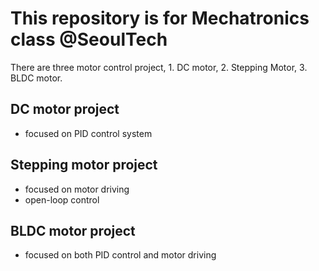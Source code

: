 # This repository is for Mechatronics class @SeoulTech
There are three motor control project, 1. DC motor, 2. Stepping Motor, 3. BLDC motor.

## DC motor project 
- focused on PID control system

## Stepping motor project
- focused on motor driving
- open-loop control

## BLDC motor project
- focused on both PID control and motor driving
